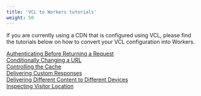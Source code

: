 ```yaml
---
title: 'VCL to Workers tutorials'
weight: 50
---
```


If you are currently using a CDN that is configured using VCL, please find the tutorials below on how to convert your VCL configuration into Workers.

[Authenticating Before Returning a Request](./authenticating-before-returning-a-request/) <br/>
[Conditionally Changing a URL](./conditionally-changing-a-url/) <br/>
[Controlling the Cache](./controlling-the-cache/) <br/>
[Delivering Custom Responses](./delivering-custom-responses/) <br/>
[Delivering Different Content to Different Devices](./delivering-different-content-to-different-devices/) <br/>
[Inspecting Visitor Location](./inspecting-visitor-location/) <br/>
